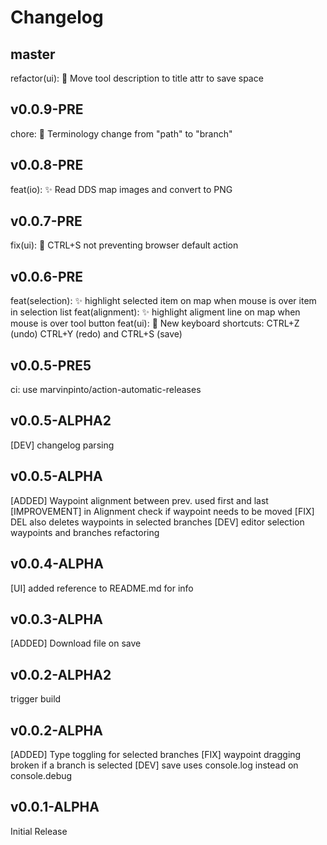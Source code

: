 # Changelog

## master
refactor(ui): 💄 Move tool description to title attr to save space

## v0.0.9-PRE
chore: :speech_balloon: Terminology change from "path" to "branch"

## v0.0.8-PRE
feat(io): :sparkles: Read DDS map images and convert to PNG

## v0.0.7-PRE
fix(ui): :bug: CTRL+S not preventing browser default action

## v0.0.6-PRE
feat(selection): ✨ highlight selected item on map when mouse is over item in selection list
feat(alignment): ✨ highlight aligment line on map when mouse is over tool button
feat(ui): :lipstick: New keyboard shortcuts: CTRL+Z (undo) CTRL+Y (redo) and CTRL+S (save)

## v0.0.5-PRE5
ci: use marvinpinto/action-automatic-releases

## v0.0.5-ALPHA2
[DEV] changelog parsing

## v0.0.5-ALPHA
[ADDED] Waypoint alignment between prev. used first and last
[IMPROVEMENT] in Alignment check if waypoint needs to be moved
[FIX] DEL also deletes waypoints in selected branches
[DEV] editor selection waypoints and branches refactoring

## v0.0.4-ALPHA
[UI] added reference to README.md for info

## v0.0.3-ALPHA
[ADDED] Download file on save

## v0.0.2-ALPHA2

trigger build

## v0.0.2-ALPHA

[ADDED] Type toggling for selected branches
[FIX] waypoint dragging broken if a branch is selected
[DEV] save uses console.log instead on console.debug

## v0.0.1-ALPHA

Initial Release
